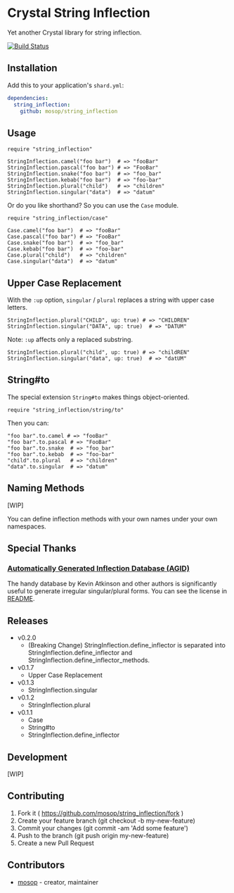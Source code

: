 # Crystal String Inflection

Yet another Crystal library for string inflection.

[![Build Status](https://travis-ci.org/mosop/string_inflection.svg?branch=master)](https://travis-ci.org/mosop/string_inflection)

## Installation

Add this to your application's `shard.yml`:

```yaml
dependencies:
  string_inflection:
    github: mosop/string_inflection
```

## Usage

```crystal
require "string_inflection"

StringInflection.camel("foo bar")  # => "fooBar"
StringInflection.pascal("foo bar") # => "FooBar"
StringInflection.snake("foo bar")  # => "foo_bar"
StringInflection.kebab("foo bar")  # => "foo-bar"
StringInflection.plural("child")   # => "children"
StringInflection.singular("data")  # => "datum"
```

Or do you like shorthand? So you can use the `Case` module.

```crystal
require "string_inflection/case"

Case.camel("foo bar")  # => "fooBar"
Case.pascal("foo bar") # => "FooBar"
Case.snake("foo bar")  # => "foo_bar"
Case.kebab("foo bar")  # => "foo-bar"
Case.plural("child")   # => "children"
Case.singular("data")  # => "datum"
```

## Upper Case Replacement

With the `:up` option, `singular` / `plural` replaces a string with upper case letters.

```crystal
StringInflection.plural("CHILD", up: true) # => "CHILDREN"
StringInflection.singular("DATA", up: true)  # => "DATUM"
```

Note: `:up` affects only a replaced substring.

```crystal
StringInflection.plural("child", up: true) # => "childREN"
StringInflection.singular("data", up: true)  # => "datUM"
```

## String#to

The special extension `String#to` makes things object-oriented.

```crystal
require "string_inflection/string/to"
```

Then you can:

```crystal
"foo bar".to.camel # => "fooBar"
"foo bar".to.pascal # => "FooBar"
"foo bar".to.snake  # => "foo_bar"
"foo bar".to.kebab  # => "foo-bar"
"child".to.plural   # => "children"
"data".to.singular  # => "datum"
```

## Naming Methods

[WIP]

You can define inflection methods with your own names under your own namespaces.

## Special Thanks

### [Automatically Generated Inflection Database (AGID)](http://wordlist.aspell.net/agid-readme/)

The handy database by Kevin Atkinson and other authors is significantly useful to generate irregular singular/plural forms. You can see the license in [README](https://github.com/mosop/agid/blob/master/src/ext/agid/README).

## Releases

* v0.2.0
  * (Breaking Change) StringInflection.define_inflector is separated into StringInflection.define_inflector and StringInflection.define_inflector_methods.
* v0.1.7
  * Upper Case Replacement
* v0.1.3
  * StringInflection.singular
* v0.1.2
  * StringInflection.plural
* v0.1.1
  * Case
  * String#to
  * StringInflection.define_inflector

## Development

[WIP]

## Contributing

1. Fork it ( https://github.com/mosop/string_inflection/fork )
2. Create your feature branch (git checkout -b my-new-feature)
3. Commit your changes (git commit -am 'Add some feature')
4. Push to the branch (git push origin my-new-feature)
5. Create a new Pull Request

## Contributors

- [mosop](https://github.com/mosop) - creator, maintainer
